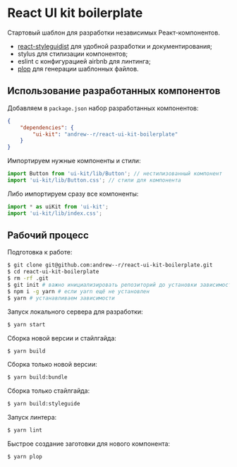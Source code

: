 # React UI kit boilerplate

Стартовый шаблон для разработки независимых Реакт-компонентов.

- [react-styleguidist](https://github.com/sapegin/react-styleguidist) для удобной разработки и документирования;
- stylus для стилизации компонентов;
- eslint с конфигурацией airbnb для линтинга;
- [plop](https://github.com/amwmedia/plop) для генерации шаблонных файлов.

## Использование разработанных компонентов

Добавляем в `package.json` набор разработанных компонентов:

```json
{
	"dependencies": {
		"ui-kit": "andrew--r/react-ui-kit-boilerplate"
	}
}
```

Импортируем нужные компоненты и стили:

```javascript
import Button from 'ui-kit/lib/Button'; // нестилизованный компонент
import 'ui-kit/lib/Button.css'; // стили для компонента
```

Либо импортируем сразу все компоненты:

```javascript
import * as uiKit from 'ui-kit';
import 'ui-kit/lib/index.css';
```

## Рабочий процесс

Подготовка к работе:

```bash
$ git clone git@github.com:andrew--r/react-ui-kit-boilerplate.git
$ cd react-ui-kit-boilerplate
$ rm -rf .git
$ git init # важно инициализировать репозиторий до установки зависимостей, чтобы правильно установился прекоммит-хук
$ npm i -g yarn # если yarn ещё не установлен
$ yarn # устанавливаем зависимости
```

Запуск локального сервера для разработки:

```bash
$ yarn start
```

Сборка новой версии и стайлгайда:

```bash
$ yarn build
```

Сборка только новой версии:

```bash
$ yarn build:bundle
```

Сборка только стайлгайда:

```bash
$ yarn build:styleguide
```

Запуск линтера:

```bash
$ yarn lint
```

Быстрое создание заготовки для нового компонента:

```bash
$ yarn plop
```
